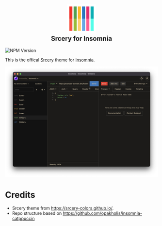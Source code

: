 <h2 align="center">
  <img src="https://raw.githubusercontent.com/milogert/insomnia-plugin-theme-srcery/master/assets/icon-48x48.svg" />
  <div>Srcery for Insomnia</div>
</h2>

![NPM Version](https://img.shields.io/npm/v/insomnia-plugin-theme-srcery?style=for-the-badge)

This is the offical [Srcery](https://srcery-colors.github.io/) theme for [Insomnia](https://insomnia.rest).

<p align="center">
  <img src="https://raw.githubusercontent.com/milogert/insomnia-plugin-theme-srcery/master/assets/screenshot.png" />
</p>

# Credits

- Srcery theme from https://srcery-colors.github.io/.
- Repo structure based on https://github.com/opakholis/insomnia-catppuccin
